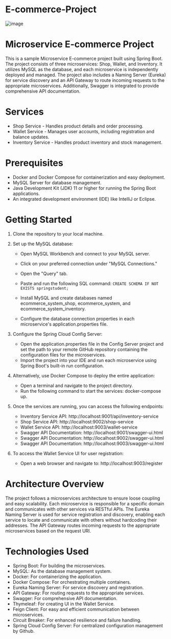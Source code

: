 # E-commerce-Project
![image](https://github.com/SabahTARTIR365/Ecommerce-Project/assets/60351703/137f520d-01f3-44b7-a3c9-6d943808a72b)
# Microservice E-commerce Project 
This is a sample Microservice E-commerce project built using Spring Boot. The project consists of three microservices: Shop, Wallet, and Inventory. It utilizes MySQL as the database, and each microservice is independently deployed and managed. The project also includes a Naming Server (Eureka) for service discovery and an API Gateway to route incoming requests to the appropriate microservices. Additionally, Swagger is integrated to provide comprehensive API documentation.

# Services
* Shop Service - Handles product details and order processing.
* Wallet Service - Manages user accounts, including registration and balance updates.
* Inventory Service - Handles product inventory and stock management.
# Prerequisites
  - Docker and Docker Compose for containerization and easy deployment.
  - MySQL Server for database management.
  - Java Development Kit (JDK) 11 or higher for running the Spring Boot applications.
  - An integrated development environment (IDE) like IntelliJ or Eclipse.
# Getting Started
1. Clone the repository to your local machine.

2. Set up the MySQL database:
   
    - Open MySQL Workbench and connect to your MySQL server.
    - Click on your preferred connection under "MySQL Connections."
    - Open the "Query" tab.
    - Paste and run the following SQL command:
     ``` CREATE SCHEMA IF NOT EXISTS springstudent; ```

    - Install MySQL and create databases named ecommerce_system_shop, ecommerce_system, and ecommerce_system_inventory.
    - Configure the database connection properties in each microservice's application.properties file.
4. Configure the Spring Cloud Config Server:

   - Open the application.properties file in the Config Server project and set the path to your remote GitHub repository containing the configuration files for the microservices.
   - Import the project into your IDE and run each microservice using Spring Boot's built-in run configuration.

5. Alternatively, use Docker Compose to deploy the entire application:

     - Open a terminal and navigate to the project directory.
     - Run the following command to start the services: docker-compose up.
6. Once the services are running, you can access the following endpoints:
   
   - Inventory Service API: http://localhost:9001/api/inventory-service
   - Shop Service API: http://localhost:9002/shop-service
   - Wallet Service API: http://localhost:9003/wallet-service
   - Swagger API Documentation: http://localhost:9001/swagger-ui.html
   - Swagger API Documentation: http://localhost:9002/swagger-ui.html
   - Swagger API Documentation: http://localhost:9003/swagger-ui.html
7.  To access the Wallet Service UI for user registration:
    - Open a web browser and navigate to: http://localhost:9003/register
# Architecture Overview
The project follows a microservices architecture to ensure loose coupling and easy scalability. Each microservice is responsible for a specific domain and communicates with other services via RESTful APIs. The Eureka Naming Server is used for service registration and discovery, enabling each service to locate and communicate with others without hardcoding their addresses. The API Gateway routes incoming requests to the appropriate microservices based on the request URI.

# Technologies Used
- Spring Boot: For building the microservices.
- MySQL: As the database management system.
- Docker: For containerizing the application.
- Docker Compose: For orchestrating multiple containers.
- Eureka Naming Server: For service discovery and registration.
- API Gateway: For routing requests to the appropriate services.
- Swagger: For comprehensive API documentation.
- Thymeleaf: For creating UI in the Wallet Service.
- Feign Client: For easy and efficient communication between microservices.
- Circuit Breaker: For enhanced resilience and failure handling.
- Spring Cloud Config Server: For centralized configuration management by Github.
